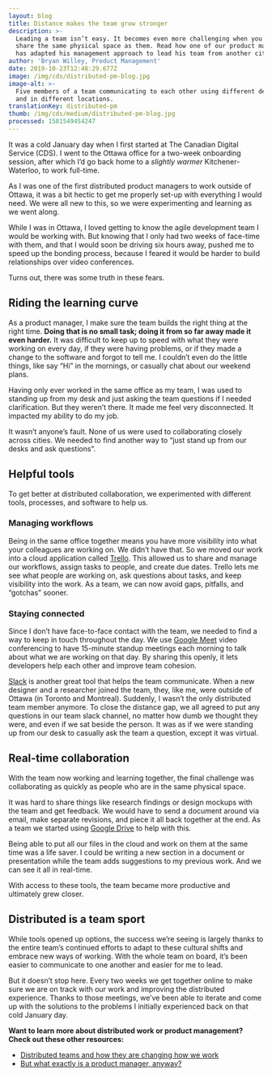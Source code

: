 ```yaml
---
layout: blog
title: Distance makes the team grow stronger
description: >-
  Leading a team isn’t easy. It becomes even more challenging when you don’t
  share the same physical space as them. Read how one of our product managers
  has adapted his management approach to lead his team from another city. 
author: 'Bryan Willey, Product Management'
date: 2019-10-23T12:48:29.677Z
image: /img/cds/distributed-pm-blog.jpg
image-alt: >-
  Five members of a team communicating to each other using different devices,
  and in different locations.
translationKey: distributed-pm
thumb: /img/cds/medium/distributed-pm-blog.jpg
processed: 1581549454247
---
```

It was a cold January day when I first started at The Canadian Digital Service (CDS). I went to the Ottawa office for a two-week onboarding session, after which I’d go back home to a *slightly warmer* Kitchener-Waterloo, to work full-time. 

As I was one of the first distributed product managers to work outside of Ottawa, it was a bit hectic to get me properly set-up with everything I would need. We were all new to this, so we were experimenting and learning as we went along. 

While I was in Ottawa, I loved getting to know the agile development team I would be working with. But knowing that I only had two weeks of face-time with them, and that I would soon be driving six hours away, pushed me to speed up the bonding process, because I feared it would be harder to build relationships over video conferences.

Turns out, there was some truth in these fears. 

## Riding the learning curve 

As a product manager, I make sure the team builds the right thing at the right time. **Doing that is no small task; doing it from so far away made it even harder.** It was difficult to keep up to speed with what they were working on every day, if they were having problems, or if they made a change to the software and forgot to tell me. I couldn’t even do the little things, like say “Hi” in the mornings, or casually chat about our weekend plans. 

Having only ever worked in the same office as my team, I was used to standing up from my desk and just asking the team questions if I needed clarification. But they weren’t there. It made me feel very disconnected. It impacted my ability to do my job.

It wasn’t anyone’s fault. None of us were used to collaborating closely across cities. We needed to find another way to “just stand up from our desks and ask questions”.  

## Helpful tools

To get better at distributed collaboration, we experimented with different tools, processes, and software to help us. 

### Managing workflows
Being in the same office together means you have more visibility into what your colleagues are working on. We didn’t have that. So we moved our work into a cloud application called [Trello](https://trello.com/). This allowed us to share and manage our workflows, assign tasks to people, and create due dates. Trello lets me see what people are working on, ask questions about tasks, and keep visibility into the work. As a team, we can now avoid gaps, pitfalls, and “gotchas” sooner.

### Staying connected
Since I don’t have face-to-face contact with the team, we needed to find a way to keep in touch throughout the day. We use [Google Meet](https://meet.google.com/) video conferencing to have 15-minute standup meetings each morning to talk about what we are working on that day. By sharing this openly, it lets developers help each other and improve team cohesion. 

[Slack](https://slack.com/intl/en-ca/) is another great tool that helps the team communicate. When a new designer and a researcher joined the team, they, like me, were outside of Ottawa (in Toronto and Montreal). Suddenly, I wasn’t the only distributed team member anymore. To close the distance gap, we all agreed to put any questions in our team slack channel, no matter how dumb we thought they were, and even if we sat beside the person. It was as if we were standing up from our desk to casually ask the team a question, except it was virtual.  

## Real-time collaboration 
With the team now working and learning together, the final challenge was collaborating as quickly as people who are in the same physical space.

It was hard to share things like research findings or design mockups with the team and get feedback. We would have to send a document around via email, make separate revisions, and piece it all back together at the end. As a team we started using [Google Drive](https://www.google.com/drive/) to help with this. 

Being able to put all our files in the cloud and work on them at the same time was a life saver. I could be writing a new section in a document or presentation while the team adds suggestions to my previous work. And we can see it all in real-time. 

With access to these tools, the team became more productive and ultimately grew closer. 

## Distributed is a team sport
While tools opened up options, the success we’re seeing is largely thanks to the entire team’s continued efforts to adapt to these cultural shifts and embrace new ways of working. With the whole team on board, it’s been easier to communicate to one another and easier for me to lead.

But it doesn’t stop here. Every two weeks we get together online to make sure we are on track with our work and improving the distributed experience. Thanks to those meetings, we’ve been able to iterate and come up with the solutions to the problems I initially experienced back on that cold January day. 

**Want to learn more about distributed work or product management? Check out these other resources:**

* [Distributed teams and how they are changing how we work](https://us15.campaign-archive.com/?u=729a207773f7324e217a1d945&id=dfed0eea32) 
* [But what exactly is a product manager, anyway?](https://us15.campaign-archive.com/?u=729a207773f7324e217a1d945&id=f0df90e111) 


